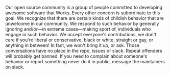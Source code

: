 Our open source community is a group of people committed to developing awesome software that Works. 
Every other concern is subordinate to this goal. 
We recognize that there are certain kinds of childish behavior that are unwelcome in our community. 
We respond to such behavior by generally ignoring and/or—in extreme cases—making sport of, individuals who engage in such behavior. 
We accept everyone's contributions, we don't care if you're liberal or conservative, black or white, straight or gay, or anything in between! In fact, we won't bring it up, or ask. 
Those conversations have no place in the repo, issues or slack. 
Repeat offenders will probably get banned. 
If you need to complain about someone's behavior or report something never do it in public, message the maintainers on slack.
